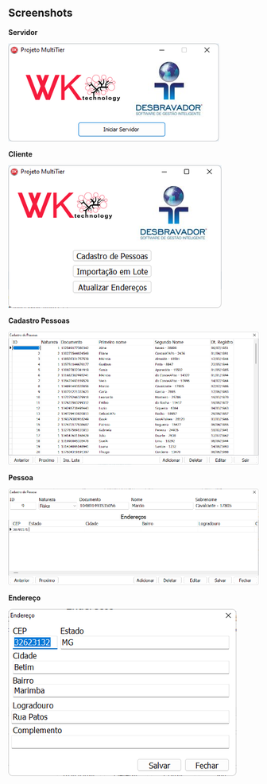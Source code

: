 ## Screenshots

**Servidor**

![Servidor](Img/Servidor.png)

**Cliente**

![Cliente](Img/Cliente.png)

**Cadastro Pessoas**

![Cadastro](Img/CadastroPessoas.png)

**Pessoa**

![Pessoa](Img/Pessoa.png)

**Endereço**

![Endereço](Img/Endereco.png)